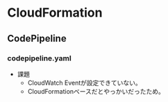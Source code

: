 # CloudFormation
## CodePipeline
### codepipeline.yaml 
* 課題
    * CloudWatch Eventが設定できていない。
    * CloudFormationベースだとやっかいだったため。